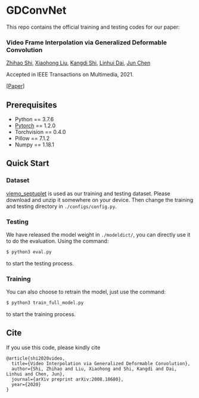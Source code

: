 # GDConvNet
This repo contains the official training and testing codes for our paper:

### Video Frame Interpolation via Generalized Deformable Convolution

[Zhihao Shi](https://www.linkedin.com/in/zhihaoshi/), [Xiaohong Liu](https://xiaohongliu.ca/), [Kangdi Shi](https://www.linkedin.com/in/kangdi-shi-5ab37a147/), [Linhui Dai](https://charlie0215.github.io/), [Jun Chen](https://www.ece.mcmaster.ca/~junchen/)

Accepted in IEEE Transactions on Multimedia, 2021.

[[Paper](https://arxiv.org/abs/2008.10680)] 

## Prerequisites
- Python == 3.7.6 
- [Pytorch](https://pytorch.org/) == 1.2.0  
- Torchvision == 0.4.0
- Pillow == 7.1.2
- Numpy == 1.18.1

## Quick Start
### Dataset
[viemo_septuplet](http://data.csail.mit.edu/tofu/dataset/vimeo_septuplet.zip) is used as our training and testing dataset. Please download and unzip it somewhere on your device. Then change the training and testing directory in ```./configs/config.py```.

### Testing
We have released the model weight in ```./modeldict/```, you can directly use it to do the evaluation.
Using the command:
```bash
$ python3 eval.py
```
to start the testing process.

### Training
You can also choose to retrain the model, just use the command:
```bash
$ python3 train_full_model.py
```
to start the training process.

## Cite
If you use this code, please kindly cite
```
@article{shi2020video,
  title={Video Interpolation via Generalized Deformable Convolution},
  author={Shi, Zhihao and Liu, Xiaohong and Shi, Kangdi and Dai, Linhui and Chen, Jun},
  journal={arXiv preprint arXiv:2008.10680},
  year={2020}
}
```

